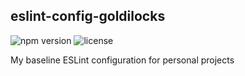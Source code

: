 ## eslint-config-goldilocks
![npm version](https://img.shields.io/npm/v/eslint-config-goldilocks) ![license](https://img.shields.io/github/license/adamsuskin/eslint-config-goldilocks)

My baseline ESLint configuration for personal projects
